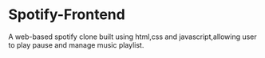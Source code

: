 # Spotify-Frontend
 A web-based spotify clone built using html,css and javascript,allowing user to play pause and manage music playlist.
